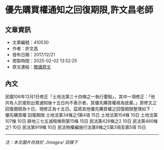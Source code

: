 # 優先購買權通知之回復期限,許文昌老師

## 文章資訊
- 文章編號：410530
- 作者：許文昌
- 發布日期：2017/12/21
- 爬取時間：2025-02-02 13:52:25
- 原文連結：[閱讀原文](https://real-estate.get.com.tw/Columns/detail.aspx?no=410530)

## 內文
民國106年12月1日修正「土地法第三十四條之一執行要點」，其中一項修正：「他共有人於接到出賣通知後十五日內不表示者，其優先購買權視為放棄。」原修文之回復期限為十日，現修正為十五日。茲將其他優先購買權之回復期限整理如下：
優先購買權
回復期限
土地法第34條之1第4項
15日
土地法第104條
10日
土地法第107條
10日
耕地三七五減租條例第15條
15日
民法第426條之2
10日
民法第460條之1
10日
民法第919條
10日
民法物權編施行法第8條之5第3項及第5項
15日

---
*注：本文圖片存放於 ./images/ 目錄下*
